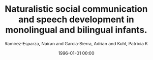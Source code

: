 ---
layout: post
title: Naturalistic social communication and speech development in monolingual and bilingual infants.

date: 1996-01-01 00:00
author: Ramirez‐Esparza, Nairan and Garcia‐Sierra, Adrian and Kuhl, Patricia K
journal: The Journal of the Acoustical Society of America

link: https://doi.org/10.1121/1.3508809

year: 2010
---